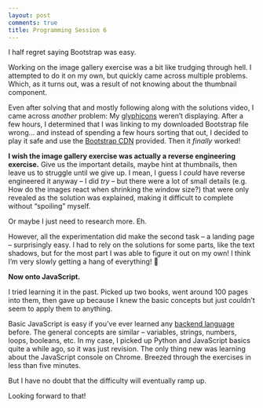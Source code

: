 ```yaml
---
layout: post
comments: true
title: Programming Session 6
---
```

 
I half regret saying Bootstrap was easy.

Working on the image gallery exercise was a bit like trudging through hell. I attempted to do it on my own, but quickly came across multiple problems. Which, as it turns out, was a result of not knowing about the thumbnail component.

Even after solving that and mostly following along with the solutions video, I came across *another* problem: My [glyphicons](http://getbootstrap.com/components/#glyphicons) weren’t displaying. After a few hours, I determined that I was linking to my downloaded Bootstrap file wrong… and instead of spending a few hours sorting that out, I decided to play it safe and use the [Bootstrap CDN](http://getbootstrap.com/getting-started/) provided. Then it *finally* worked!

**I wish the image gallery exercise was actually a reverse engineering exercise.** Give us the important details, maybe hint at thumbnails, then leave us to struggle until we give up. I mean, I guess I *could* have reverse engineered it anyway – I did *try* – but there were a lot of small details (e.g. How do the images react when shrinking the window size?) that were only revealed as the solution was explained, making it difficult to complete without “spoiling” myself.

Or maybe I just need to research more. Eh.

However, all the experimentation did make the second task – a landing page – surprisingly easy. I had to rely on the solutions for some parts, like the text shadows, but for the most part I was able to figure it out on my own! I think I’m very slowly getting a hang of everything! 🙂

**Now onto JavaScript.**

I tried learning it in the past. Picked up two books, went around 100 pages into them, then gave up because I knew the basic concepts but just couldn’t seem to apply them to anything.

Basic JavaScript is easy if you’ve ever learned any [backend language](https://www.quora.com/Which-programming-languages-are-front-end-and-which-ones-are-back-end) before. The general concepts are similar – variables, strings, numbers, loops, booleans, etc. In my case, I picked up Python and JavaScript basics quite a while ago, so it was just revision. The only thing new was learning about the JavaScript console on Chrome. Breezed through the exercises in less than five minutes.

But I have no doubt that the difficulty will eventually ramp up.

Looking forward to that!